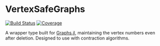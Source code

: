 # VertexSafeGraphs

[![Build Status](https://github.com/matbesancon/VertexSafeGraphs.jl/workflows/CI/badge.svg)](https://github.com/matbesancon/VertexSafeGraphs.jl/actions)
[![Coverage](https://codecov.io/gh/matbesancon/VertexSafeGraphs.jl/branch/master/graph/badge.svg)](https://codecov.io/gh/matbesancon/VertexSafeGraphs.jl)

A wrapper type built for [Graphs.jl](https://github.com/JuliaGraphs/Graphs.jl),
maintaining the vertex numbers even after deletion.
Designed to use with contraction algorithms.
